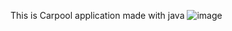 This is Carpool application made with java
![image](https://github.com/vishalvana/j_ridesphere/assets/127835696/490d6ea8-c56d-4567-ad00-ea9a6e02eda4)
